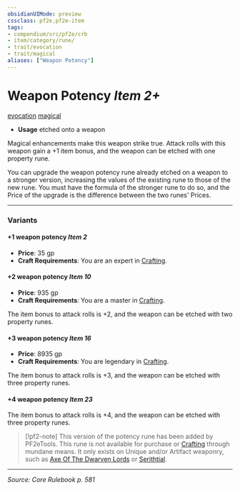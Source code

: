 ```yaml
---
obsidianUIMode: preview
cssclass: pf2e,pf2e-item
tags:
- compendium/src/pf2e/crb
- item/category/rune/
- trait/evocation
- trait/magical
aliases: ["Weapon Potency"]
---
```

# Weapon Potency *Item 2+*  
[evocation](rules/traits/evocation.md "Evocation School Trait")  [magical](rules/traits/magical.md "Magical Item Trait")  

- **Usage** etched onto a weapon

Magical enhancements make this weapon strike true. Attack rolls with this weapon gain a +1 item bonus, and the weapon can be etched with one property rune.

You can upgrade the weapon potency rune already etched on a weapon to a stronger version, increasing the values of the existing rune to those of the new rune. You must have the formula of the stronger rune to do so, and the Price of the upgrade is the difference between the two runes' Prices.

---

### Variants

#### +1 weapon potency *Item 2*

- **Price**: 35 gp
- **Craft Requirements**: You are an expert in [Crafting](compendium/skills.md#Crafting).

#### +2 weapon potency *Item 10*

- **Price**: 935 gp
- **Craft Requirements**: You are a master in [Crafting](compendium/skills.md#Crafting).

The item bonus to attack rolls is +2, and the weapon can be etched with two property runes.

#### +3 weapon potency *Item 16*

- **Price**: 8935 gp
- **Craft Requirements**: You are legendary in [Crafting](compendium/skills.md#Crafting).

The item bonus to attack rolls is +3, and the weapon can be etched with three property runes.

#### +4 weapon potency *Item 23*


The item bonus to attack rolls is +4, and the weapon can be etched with three property runes.

> [!pf2-note]
> This version of the potency rune has been added by PF2eTools. This rune is not available for purchase or [Crafting](rules/actions/craft.md) through mundane means. It only exists on Unique and/or Artifact weaponry, such as [Axe Of The Dwarven Lords](compendium/equipment/items/axe-of-the-dwarven-lords-gmg.md) or [Serithtial](compendium/equipment/items/serithtial-gmg.md).

---
*Source: Core Rulebook p. 581*